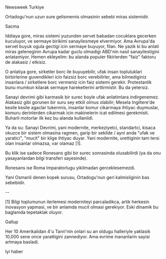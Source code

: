 
Newsweek Turkiye

Ortadogu'nun uzun sure gelismemis olmasinin sebebi miras sistemidir.

Sacma

Iddiaya gore, miras sistemi yuzunden servet babadan cocuklara gecerken kuculuyor, ve sermaye birikimi sanayilesmeye elvermiyor. Ama Avrupa'da servet buyuk ogula gectigi icin sermaye buyuyor, filan. Ne yazik ki bu anlati miras geleneginin Avrupa kadar guclu olmadigi ABD'nin nasil sanayilestigini anlatamiyor. Hemen ekleyelim: bu alanda populer fikirlerden "faiz" faktoru de alakasiz / etkisiz.

O anlatiya gore, sirketler borc ile buyuyebilir, ufak insan topluluklari birbirlerine guvendikleri icin faizsiz borc verebilirler, ama bilmediginiz insanlara / sirketlere borc vermeniz icin faiz sistemi gerekir. Protestanlik bunu mumkun kilarak sermaye hareketlerini arttirmistir. Bu da yetersiz.

Sanayi devrimi gibi karmasik bir surec boyle ufak anlatimlara indirgenemez. Alakasiz gibi gorunen bir suru sey etkili olmus olabilir; Mesela Ingiltere'de kesile kesile agaclar tukenmis, insanlar komur cikarmaya ihtiyac duymuslar, komuru derinlerden cikarmak icin makinelerin icat edilmesi gerekmisti. Buharli motorlar ilk kez bu alanda kullanildi.

Ya da su: Sanayi Devrimi, yani modernite, merkeziyetci, standartci, kisaca okuzce bir sistem olmasina ragmen, garip bir sekilde / ayni anda "ufak ve yaratici", "mucit" bir klige ihtiyac duyar. Yani modernite, urettiginin tam tersi olan insanlar olmazsa, var olamaz [1].

Bu klik ise sadece Ronesans gibi bir surec sonrasinda olusabilirdi (ya da onu yasayanlardan bilgi transferi sayesinde).

Ronesans ise Roma Imparatorlugu yikilmadan gerceklesemezdi.

Yani Osmanli denen kopek surusu, Ortadogu'nun geri kalmisliginin bas sebebidir.

--

[1] Bilgi toplumunun ilerlemesi moderniteyi parcaladikca, artik herkesin inovasyon yapmasi, ve bir anlamda mucit olmasi gerekiyor. Eski dinamik bu baglamda tepetaklak oluyor.

Gallup

Her 10 Amerikalidan 4'u Tanri'nin onlari su an oldugu halleriyle yaklasik 10,000 sene once yarattigini zannediyor. Ama evrime inananlarin sayisi artmaya basladi.

Iyi haber
